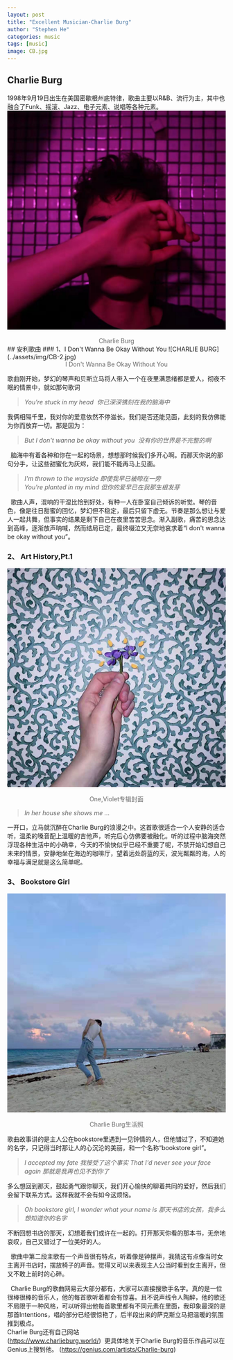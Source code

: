 ```yaml
---
layout: post
title: "Excellent Musician-Charlie Burg"
author: "Stephen He"
categories: music
tags: [music]
image: CB.jpg
---
```

## Charlie Burg  
 1998年9月19日出生在美国密歇根州底特律，歌曲主要以R&B、流行为主，其中也融合了Funk、摇滚、Jazz、电子元素、说唱等各种元素。
![CHARLIE BURG](../assets/img/CB-1.jpg)  
<center style="font-size:14px;color:#696969;">Charlie Burg</center>  
## 安利歌曲  
### 1、I Don't Wanna Be Okay Without You   
![CHARLIE BURG](../assets/img/CB-2.jpg)    
<center style="font-size:14px;color:#696969;">I Don't Wanna Be Okay Without You</center>  

歌曲刚开始，梦幻的琴声和贝斯立马将人带入一个在夜里满思绪都是爱人，彻夜不眠的情景中，就如那句歌词  
>*You're stuck in my head  你已深深镌刻在我的脑海中*   

我俩相隔千里，我对你的爱意依然不停滋长。我们是否还能见面，此刻的我仿佛能为你而放弃一切。那是因为：   
>*But I don't wanna be okay without you  没有你的世界是不完整的啊*


  脑海中有着各种和你在一起的场景，想想那时候我们多开心啊。而那天你说的那句分手，让这些甜蜜化为灰烬，我们能不能再马上见面。  
>  *I'm thrown to the wayside 即使我早已被晾在一旁*  
  *You're planted in my mind 但你的爱早已在我那生根发芽*   

  歌曲人声，混响的干湿比恰到好处，有种一人在卧室自己倾诉的听觉。琴的音色，像是往日甜蜜的回忆，梦幻但不稳定，最后只留下虚无。节奏是那么想让与爱人一起共舞，但事实的结果是剩下自己在夜里苦苦思念。渐入副歌，痛苦的思念达到高峰，逐渐放声呐喊，然而结局已定，最终啜泣又无奈地哀求着“I don't wanna be okay without you”。  


### 2、  Art History,Pt.1
![CHARLIE BURG](../assets/img/CB-3.jpg)   
<center style="font-size:14px;color:#696969;">One,Violet专辑封面</center>   

>*In her house she shows me ...*   

一开口，立马就沉醉在Charlie Burg的浪漫之中。这首歌很适合一个人安静的适合听，温柔的嗓音配上温暖的吉他声，听完后心仿佛要被融化。听的过程中脑海突然浮现各种生活中的小确幸，今天的不愉快似乎已经不重要了呢，不禁开始幻想自己未来的情景，安静地坐在海边的咖啡厅，望着远处蔚蓝的天，波光粼粼的海，人的幸福与满足就是这么简单呢。  

### 3、  Bookstore Girl
![CHARLIE BURG](../assets/img/CB-4.jpg)   
<center style="font-size:14px;color:#696969;">Charlie Burg生活照</center>  

歌曲故事讲的是主人公在bookstore里遇到一见钟情的人，但他错过了，不知道她的名字，只记得当时那让人的心沉沦的美丽，和一个名称“bookstore girl”。  

>*I accepted my fate 我接受了这个事实*
>*That I'd never see your face again 那就是我再也见不到你了*   

 多么想回到那天，鼓起勇气跟你聊天，我们开心愉快的聊着共同的爱好，然后我们会留下联系方式。这样我就不会有如今这烦恼。

>*Oh bookstore girl, I wonder what your name is 那天书店的女孩，我多么想知道你的名字*

不断回想书店的那天，幻想着我们或许在一起的。打开那天你看的那本书，无奈地哀叹，自己又错过了一位美好的人。  

  歌曲中第二段主歌有一个声音很有特点，听着像是钟摆声，我猜这有点像当时女主离开书店时，摆放椅子的声音。觉得又可以来表现主人公当时看到女主离开，但又不敢上前时的心碎。  



  Charlie Burg的歌曲网易云大部分都有，大家可以直接搜歌手名字。真的是一位很棒很棒的音乐人，他的每首歌听着都会有惊喜。且不说声线令人陶醉，他的歌还不局限于一种风格，可以听得出他每首歌里都有不同元素在里面，我印象最深的是那首Intentions，唱的部分已经很惊艳了，后半段出来的萨克斯立马把温暖的氛围推到极点。  
Charlie Burg还有自己网站  
(https://www.charlieburg.world/)
 更具体地关于Charlie Burg的音乐作品可以在Genius上搜到他。
(https://genius.com/artists/Charlie-burg)
